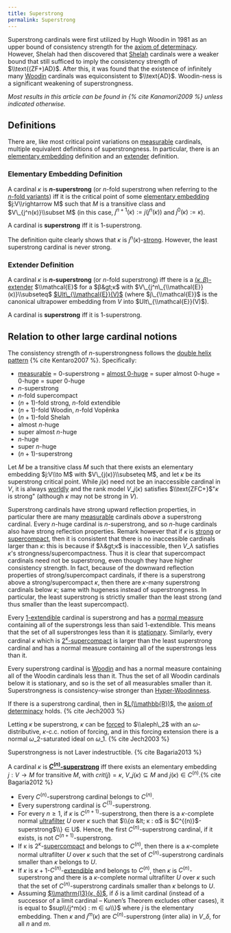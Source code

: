 ```yaml
---
title: Superstrong
permalink: Superstrong
---
```


Superstrong cardinals were first utilized by Hugh Woodin in 1981 as an
upper bound of consistency strength for the [axiom of
determinacy](Axiom_of_determinacy "Axiom of determinacy").
However, Shelah had then discovered that
<a href="Shelah" class="mw-redirect" title="Shelah">Shelah</a>
cardinals were a weaker bound that still sufficed to imply the
consistency strength of $\\text{(ZF+)AD}$. After this, it was found that
the existence of infinitely many
[Woodin](Woodin "Woodin")
cardinals was equiconsistent to $\\text{AD}$. Woodin-ness is a
significant weakening of superstrongness.

*Most results in this article can be found in
{% cite Kanamori2009 %} unless indicated
otherwise.*

## Definitions

There are, like most critical point variations on
[measurable](Measurable "Measurable")
cardinals, multiple equivalent definitions of superstrongness. In
particular, there is an [elementary
embedding](Elementary_embedding "Elementary embedding")
definition and an
<a href="index.php?title=Extender&amp;action=edit&amp;redlink=1" class="new" title="Extender (page does not exist)">extender</a>
definition.

### Elementary Embedding Definition

A cardinal $κ$ is **$n$-superstrong** (or $n$-fold superstrong
when referring to the [$n$-fold
variants](N-fold_variants "N-fold variants"))
iff it is the critical point of some [elementary
embedding](Elementary_embedding "Elementary embedding")
$j:V\\rightarrow M$ such that $M$ is a transitive class and
$V\_{j^n(κ)}\\subset M$ (in this case,
$j^{n+1}(κ):=j(j^n(κ))$ and $j^0(κ):=κ$).

A cardinal is **superstrong** iff it is $1$-superstrong.

The definition quite clearly shows that $κ$ is
$j^n(κ)$-[strong](Strong "Strong").
However, the least superstrong cardinal is never strong.

### Extender Definition

A cardinal $κ$ is **$n$-superstrong** (or $n$-fold superstrong)
iff there is a
<a href="index.php?title=Extender&amp;action=edit&amp;redlink=1" class="new" title="Extender (page does not exist)">$(κ,β)$-extender</a>
$\\mathcal{E}$ for a $β&gt;κ$ with
$V\_{j^n\_{\\mathcal{E}}(κ)}\\subseteq$
[$Ult\_{\\mathcal{E}}(V)$](Ultrapower "Ultrapower")
(where $j\_{\\mathcal{E}}$ is the canonical ultrapower embedding from
$V$ into $Ult\_{\\mathcal{E}}(V)$).

A cardinal is **superstrong** iff it is $1$-superstrong.

## Relation to other large cardinal notions

The consistency strength of $n$-superstrongness follows the [double
helix
pattern](N-fold_variants "N-fold variants")
{% cite Kentaro2007 %}. Specifically:

-   [measurable](Measurable "Measurable")
    = $0$-superstrong = [almost
    $0$-huge](Huge "Huge")
    = super almost $0$-huge = $0$-huge = super $0$-huge
-   $n$-superstrong
-   $n$-fold supercompact
-   $(n+1)$-fold strong, $n$-fold extendible
-   $(n+1)$-fold Woodin, $n$-fold Vopěnka
-   $(n+1)$-fold Shelah
-   almost $n$-huge
-   super almost $n$-huge
-   $n$-huge
-   super $n$-huge
-   $(n+1)$-superstrong

Let $M$ be a transitive class $M$ such that there exists an elementary
embedding $j:V\\to M$ with $V\_{j(κ)}\\subseteq M$, and let
$κ$ be its superstrong critical point. While $j(κ)$ need not
be an inaccessible cardinal in $V$, it is always
[worldly](Worldly "Worldly")
and the rank model $V\_{j(κ)}$ satisfies $\\text{ZFC+}$"$κ$
is strong" (although $κ$ may not be strong in $V$).

Superstrong cardinals have strong upward reflection properties, in
particular there are many
[measurable](Measurable "Measurable")
cardinals *above* a superstrong cardinal. Every $n$-huge cardinal is
$n$-superstrong, and so $n$-huge cardinals also have strong reflection
properties. Remark however that if $κ$ is
[strong](Strong "Strong")
or
[supercompact](Supercompact "Supercompact"),
then it is consistent that there is no inaccessible cardinals larger
than $κ$: this is because if $λ&gt;κ$ is
inaccessible, then $V\_λ$ satisfies $κ$'s
strongness/supercompactness. Thus it is clear that supercompact
cardinals need not be superstrong, even though they have higher
consistency strength. In fact, because of the downward reflection
properties of strong/supercompact cardinals, if there is a superstrong
above a strong/supercompact $κ$, then there are $κ$-many
superstrong cardinals below $κ$; same with hugeness instead of
superstrongness. In particular, the least superstrong is strictly
smaller than the least strong (and thus smaller than the least
supercompact).

Every
[$1$-extendible](Extendible "Extendible")
cardinal is superstrong and has a [normal
measure](Filter "Filter")
containing all of the superstrongs less than said $1$-extendible. This
means that the set of all superstronges less than it is
<a href="Stationary" class="mw-redirect" title="Stationary">stationary</a>.
Similarly, every cardinal $κ$ which is
[$2^κ$-supercompact](Supercompact "Supercompact")
is larger than the least superstrong cardinal and has a normal measure
containing all of the superstrongs less than it.

Every superstrong cardinal is
[Woodin](Woodin "Woodin")
and has a normal measure containing all of the Woodin cardinals less
than it. Thus the set of all Woodin cardinals below it is stationary,
and so is the set of all measurables smaller than it. Superstrongness is
consistency-wise stronger than
[Hyper-Woodinness](Woodin "Woodin").

If there is a superstrong cardinal, then in
[$L(\\mathbb{R})$](Constructible_universe "Constructible universe"),
the [axiom of
determinacy](Axiom_of_determinacy "Axiom of determinacy")
holds. {% cite Jech2003 %}

Letting $κ$ be superstrong, $κ$ can be
[forced](Forcing "Forcing")
to $\\aleph\_2$ with an $ω$-distributive, $κ$-c.c. notion of
forcing, and in this forcing extension there is a normal
$ω\_2$-saturated ideal on $ω\_1$.
{% cite Jech2003 %}

Superstrongness is not Laver indestructible.
{% cite Bagaria2013 %}

A cardinal $κ$ is
**<a href="Correct" class="mw-redirect" title="Correct">$C^{(n)}$-superstrong</a>**
iff there exists an elementary embedding $j : V → M$ for transitive $M$,
with $crit(j) = κ$, $V\_{j(κ)} ⊆ M$ and $j(κ) ∈
C^{(n)}$.{% cite Bagaria2012 %}

-   Every $C^{(n)}$-superstrong cardinal belongs to $C^{(n)}$.
-   Every superstrong cardinal is $C^{(1)}$-superstrong.
-   For every $n ≥ 1$, if $κ$ is $C^{(n+1)}$-superstrong, then there is
    a $κ$-complete normal
    <a href="Ultrafilter" class="mw-redirect" title="Ultrafilter">ultrafilter</a>
    $U$ over $κ$ such that $\\{α &lt; κ : α$ is
    $C^{(n)}$-superstrong$\\} ∈ U$. Hence, the first
    $C^{(n)}$-superstrong cardinal, if it exists, is not
    $C^{(n+1)}$-superstrong.
-   If κ is
    $2^κ$-[supercompact](Supercompact "Supercompact")
    and belongs to $C^{(n)}$, then there is a $κ$-complete normal
    ultrafilter $U$ over $κ$ such that the set of $C^{(n)}$-superstrong
    cardinals smaller than $κ$ belongs to $U$.
-   If $κ$ is
    $κ+1$-$C^{(n)}$-[extendible](Extendible "Extendible")
    and belongs to $C^{(n)}$, then $κ$ is $C^{(n)}$-superstrong and
    there is a $κ$-complete normal ultrafilter $U$ over $κ$ such that
    the set of $C^{(n)}$-superstrong cardinals smaller than $κ$ belongs
    to $U$.
-   Assuming [$\\mathrm{I3}(κ,
    δ)$](Rank_into_rank "Rank into rank"),
    if $δ$ is a limit cardinal (instead of a successor of a limit
    cardinal – Kunen’s Theorem excludes other cases), it is equal to
    $sup\\{j^m(κ) : m ∈ ω\\}$ where $j$ is the elementary embedding.
    Then $κ$ and $j^m(κ)$ are $C^{(n)}$-superstrong (inter alia) in
    $V\_δ$, for all $n$ and $m$.
